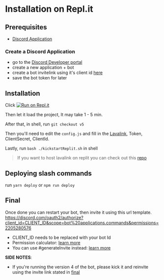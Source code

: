 # Installation on Repl.it

## Prerequisites

- [Discord Application](#create-a-discord-application)

### Create a Discord Application

- go to the [Discord Developer portal](https://discord.com/developers/applications)
- create a new application + bot
- create a bot invitelink using it's client id [here](https://discordapi.com/permissions.html)
- save the bot token for later

## Installation

Click [![Run on Repl.it](https://repl.it/badge/github/ModelBuses/DiscordMusic)](https://repl.it/github/SudhanPlayz/Discord-MusicBot)

Then let it load the project, It may take 1 - 5 min.

After that, in shell, run `git checkout v5`

Then you'll need to edit the `config.js` and fill in the [Lavalink](https://github.com/freyacodes/Lavalink), Token, ClientSecret, ClientId.

Lastly, run `bash ./kickstartReplit.sh` in shell
> If you want to host lavalink on replit you can check out this [repo](https://github.com/DarrenOfficial/lavalink-replit)

## Deploying slash commands

run `yarn deploy` or `npm run deploy`
## Final

Once done you can restart your bot, then invite it using this url template. https://discord.com/oauth2/authorize?client_id=CLIENT_ID&scope=bot%20applications.commands&permissions=2205280576

- CLIENT_ID needs to be replaced with your bot Id
- Permission calculator: [learn more](https://finitereality.github.io/permissions-calculator)
- You can use #generateInvite instead: [learn more](https://discord.js.org/#/docs/main/main/class/Client?scrollTo=generateInvite)


**SIDE NOTES**:
- If you're running the version 4 of the bot, please kick it and reinvite using the invite link stated in [final](#final)
